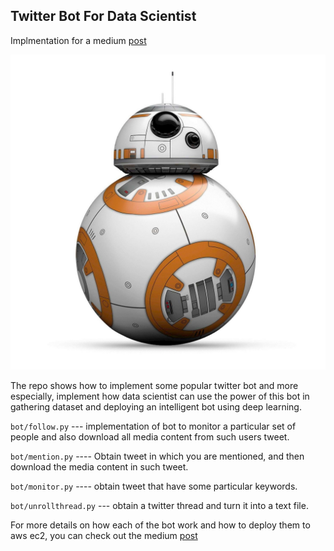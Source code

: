 ## Twitter Bot For Data Scientist

Implmentation for a medium [post](https://towardsdatascience.com/twitter-bot-for-data-scientists-8f4242c4d876)

![bot](bot.jpg)

The repo shows how to implement some popular twitter bot and more especially, implement how data scientist can use the power of this bot in gathering dataset and deploying an intelligent bot using deep learning.

`bot/follow.py`  --- implementation of bot to monitor a particular set of people and also download all media content from such users tweet.

`bot/mention.py` ---- Obtain tweet in which you are mentioned, and then download the media content in such tweet.

`bot/monitor.py` ----  obtain tweet that have some particular keywords.

`bot/unrollthread.py` --- obtain a twitter thread and turn it into a text file.

For more details on how each of the bot work and how to deploy them to aws ec2, you can check out the medium [post](https://towardsdatascience.com/twitter-bot-for-data-scientists-8f4242c4d876)
